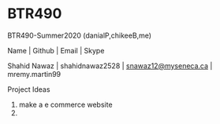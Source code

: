 # BTR490

BTR490-Summer2020 (danialP,chikeeB,me)

Name | Github | Email | Skype

Shahid Nawaz | shahidnawaz2528 | snawaz12@myseneca.ca | mremy.martin99

Project Ideas

1. make a e commerce website
2.
